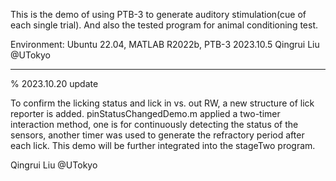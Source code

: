 This is the demo of using PTB-3 to generate auditory stimulation(cue of each single trial).
And also the tested program for animal conditioning test.

Environment: Ubuntu 22.04, MATLAB R2022b, PTB-3
2023.10.5 Qingrui Liu @UTokyo

-----------------------------------------------
% 2023.10.20 update

To confirm the licking status and lick in vs. out RW, a new structure of lick reporter is added. 
pinStatusChangedDemo.m applied a two-timer interaction method, one is for continuously detecting the status of the sensors,
another timer was used to generate the refractory period after each lick.
This demo will be further integrated into the stageTwo program.

Qingrui Liu @UTokyo


